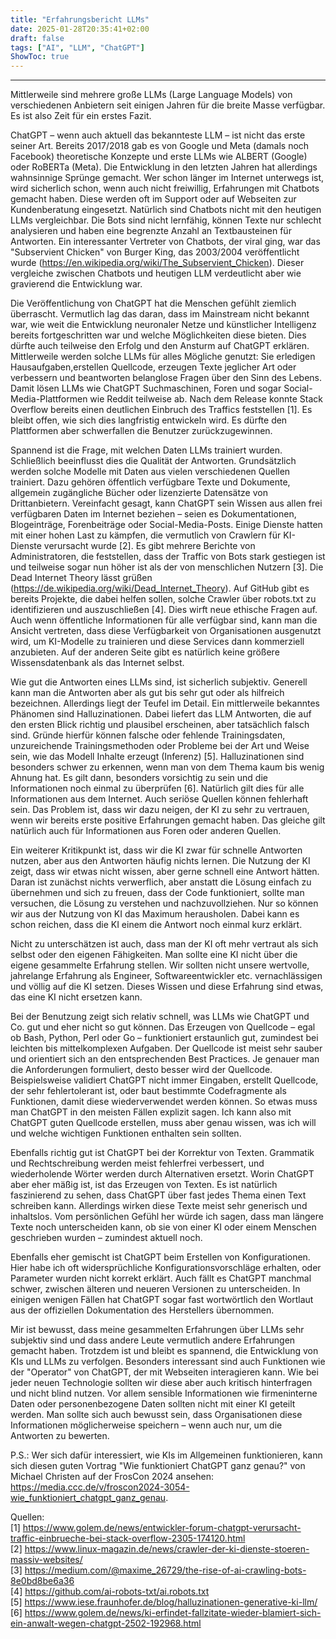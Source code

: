 ```yaml
---
title: "Erfahrungsbericht LLMs"
date: 2025-01-28T20:35:41+02:00
draft: false
tags: ["AI", "LLM", "ChatGPT"]
ShowToc: true
---
```


---
Mittlerweile sind mehrere große LLMs (Large Language Models) von verschiedenen Anbietern seit einigen Jahren für die breite Masse verfügbar. Es ist also Zeit für ein erstes Fazit.

ChatGPT – wenn auch aktuell das bekannteste LLM – ist nicht das erste seiner Art. Bereits 2017/2018 gab es von Google und Meta (damals noch Facebook) theoretische Konzepte und erste LLMs wie ALBERT (Google) oder RoBERTa (Meta). Die Entwicklung in den letzten Jahren hat allerdings wahnsinnige Sprünge gemacht. Wer schon länger im Internet unterwegs ist, wird sicherlich schon, wenn auch nicht freiwillig, Erfahrungen mit Chatbots gemacht haben. Diese werden oft im Support oder auf Webseiten zur Kundenberatung eingesetzt. Natürlich sind Chatbots nicht mit den heutigen LLMs vergleichbar. Die Bots sind nicht lernfähig, können Texte nur schlecht analysieren und haben eine begrenzte Anzahl an Textbausteinen für Antworten. Ein interessanter Vertreter von Chatbots, der viral ging, war das "Subservient Chicken" von Burger King, das 2003/2004 veröffentlicht wurde (https://en.wikipedia.org/wiki/The_Subservient_Chicken). Dieser vergleiche zwischen Chatbots und heutigen LLM verdeutlicht aber wie gravierend die Entwicklung war.

Die Veröffentlichung von ChatGPT hat die Menschen gefühlt ziemlich überrascht. Vermutlich lag das daran, dass im Mainstream nicht bekannt war, wie weit die Entwicklung neuronaler Netze und künstlicher Intelligenz bereits fortgeschritten war und welche Möglichkeiten diese bieten. Dies dürfte auch teilweise den Erfolg und den Ansturm auf ChatGPT erklären. Mittlerweile werden solche LLMs für alles Mögliche genutzt: Sie erledigen Hausaufgaben,erstellen Quellcode, erzeugen Texte jeglicher Art oder verbessern und beantworten belanglose Fragen über den Sinn des Lebens. Damit lösen LLMs wie ChatGPT Suchmaschinen, Foren und sogar Social-Media-Plattformen wie Reddit teilweise ab. Nach dem Release konnte Stack Overflow bereits einen deutlichen Einbruch des Traffics feststellen [1]. Es bleibt offen, wie sich dies langfristig entwickeln wird. Es dürfte den Plattformen aber schwerfallen die Benutzer zurückzugewinnen.

Spannend ist die Frage, mit welchen Daten LLMs trainiert wurden. Schließlich beeinflusst dies die Qualität der Antworten. Grundsätzlich werden solche Modelle mit Daten aus vielen verschiedenen Quellen trainiert. Dazu gehören öffentlich verfügbare Texte und Dokumente, allgemein zugängliche Bücher oder lizenzierte Datensätze von Drittanbietern. Vereinfacht gesagt, kann ChatGPT sein Wissen aus allen frei verfügbaren Daten im Internet beziehen – seien es Dokumentationen, Blogeinträge, Forenbeiträge oder Social-Media-Posts. Einige Dienste hatten mit einer hohen Last zu kämpfen, die vermutlich von Crawlern für KI-Dienste verursacht wurde [2]. Es gibt mehrere Berichte von Administratoren, die feststellen, dass der Traffic von Bots stark gestiegen ist und teilweise sogar nun höher ist als der von menschlichen Nutzern [3]. Die Dead Internet Theory lässt grüßen (https://de.wikipedia.org/wiki/Dead_Internet_Theory). Auf GitHub gibt es bereits Projekte, die dabei helfen sollen, solche Crawler über robots.txt zu identifizieren und auszuschließen [4]. Dies wirft neue ethische Fragen auf. Auch wenn öffentliche Informationen für alle verfügbar sind, kann man die Ansicht vertreten, dass diese Verfügbarkeit von Organisationen ausgenutzt wird, um KI-Modelle zu trainieren und diese Services dann kommerziell anzubieten. Auf der anderen Seite gibt es natürlich keine größere Wissensdatenbank als das Internet selbst.

Wie gut die Antworten eines LLMs sind, ist sicherlich subjektiv. Generell kann man die Antworten aber als gut bis sehr gut oder als hilfreich bezeichnen. Allerdings liegt der Teufel im Detail. Ein mittlerweile bekanntes Phänomen sind Halluzinationen. Dabei liefert das LLM Antworten, die auf den ersten Blick richtig und plausibel erscheinen, aber tatsächlich falsch sind. Gründe hierfür können falsche oder fehlende Trainingsdaten, unzureichende Trainingsmethoden oder Probleme bei der Art und Weise sein, wie das Modell Inhalte erzeugt (Inferenz) [5]. Halluzinationen sind besonders schwer zu erkennen, wenn man von dem Thema kaum bis wenig Ahnung hat. Es gilt dann, besonders vorsichtig zu sein und die Informationen noch einmal zu überprüfen [6]. Natürlich gilt dies für alle Informationen aus dem Internet. Auch seriöse Quellen können fehlerhaft sein. Das Problem ist, dass wir dazu neigen, der KI zu sehr zu vertrauen, wenn wir bereits erste positive Erfahrungen gemacht haben. Das gleiche gilt natürlich auch für Informationen aus Foren oder anderen Quellen.

Ein weiterer Kritikpunkt ist, dass wir die KI zwar für schnelle Antworten nutzen, aber aus den Antworten häufig nichts lernen. Die Nutzung der KI zeigt, dass wir etwas nicht wissen, aber gerne schnell eine Antwort hätten. Daran ist zunächst nichts verwerflich, aber anstatt die Lösung einfach zu übernehmen und sich zu freuen, dass der Code funktioniert, sollte man versuchen, die Lösung zu verstehen und nachzuvollziehen. Nur so können wir aus der Nutzung von KI das Maximum herausholen. Dabei kann es schon reichen, dass die KI einem die Antwort noch einmal kurz erklärt.

Nicht zu unterschätzen ist auch, dass man der KI oft mehr vertraut als sich selbst oder den eigenen Fähigkeiten. Man sollte eine KI nicht über die eigene gesammelte Erfahrung stellen. Wir sollten nicht unsere wertvolle, jahrelange Erfahrung als Engineer, Softwareentwickler etc. vernachlässigen und völlig auf die KI setzen. Dieses Wissen und diese Erfahrung sind etwas, das eine KI nicht ersetzen kann.

Bei der Benutzung zeigt sich relativ schnell, was LLMs wie ChatGPT und Co. gut und eher nicht so gut können. Das Erzeugen von Quellcode – egal ob Bash, Python, Perl oder Go – funktioniert erstaunlich gut, zumindest bei leichten bis mittelkomplexen Aufgaben. Der Quellcode ist meist sehr sauber und orientiert sich an den entsprechenden Best Practices. Je genauer man die Anforderungen formuliert, desto besser wird der Quellcode. Beispielsweise validiert ChatGPT nicht immer Eingaben, erstellt Quellcode, der sehr fehlertolerant ist, oder baut bestimmte Codefragmente als Funktionen, damit diese wiederverwendet werden können. So etwas muss man ChatGPT in den meisten Fällen explizit sagen. Ich kann also mit ChatGPT guten Quellcode erstellen, muss aber genau wissen, was ich will und welche wichtigen Funktionen enthalten sein sollten.

Ebenfalls richtig gut ist ChatGPT bei der Korrektur von Texten. Grammatik und Rechtschreibung werden meist fehlerfrei verbessert, und wiederholende Wörter werden durch Alternativen ersetzt. Worin ChatGPT aber eher mäßig ist, ist das Erzeugen von Texten. Es ist natürlich faszinierend zu sehen, dass ChatGPT über fast jedes Thema einen Text schreiben kann. Allerdings wirken diese Texte meist sehr generisch und inhaltslos. Vom persönlichen Gefühl her würde ich sagen, dass man längere Texte noch unterscheiden kann, ob sie von einer KI oder einem Menschen geschrieben wurden – zumindest aktuell noch.

Ebenfalls eher gemischt ist ChatGPT beim Erstellen von Konfigurationen. Hier habe ich oft widersprüchliche Konfigurationsvorschläge erhalten, oder Parameter wurden nicht korrekt erklärt. Auch fällt es ChatGPT manchmal schwer, zwischen älteren und neueren Versionen zu unterscheiden. In einigen wenigen Fällen hat ChatGPT sogar fast wortwörtlich den Wortlaut aus der offiziellen Dokumentation des Herstellers übernommen.

Mir ist bewusst, dass meine gesammelten Erfahrungen über LLMs sehr subjektiv sind und dass andere Leute vermutlich andere Erfahrungen gemacht haben. Trotzdem ist und bleibt es spannend, die Entwicklung von KIs und LLMs zu verfolgen. Besonders interessant sind auch Funktionen wie der "Operator" von ChatGPT, der mit Webseiten interagieren kann. Wie bei jeder neuen Technologie sollten wir diese aber auch kritisch hinterfragen und nicht blind nutzen. Vor allem sensible Informationen wie firmeninterne Daten oder personenbezogene Daten sollten nicht mit einer KI geteilt werden. Man sollte sich auch bewusst sein, dass Organisationen diese Informationen möglicherweise speichern – wenn auch nur, um die Antworten zu bewerten.

P.S.: Wer sich dafür interessiert, wie KIs im Allgemeinen funktionieren, kann sich diesen guten Vortrag "Wie funktioniert ChatGPT ganz genau?" von Michael Christen auf der FrosCon 2024 ansehen: https://media.ccc.de/v/froscon2024-3054-wie_funktioniert_chatgpt_ganz_genau.

Quellen:  
[1] https://www.golem.de/news/entwickler-forum-chatgpt-verursacht-traffic-einbrueche-bei-stack-overflow-2305-174120.html  
[2] https://www.linux-magazin.de/news/crawler-der-ki-dienste-stoeren-massiv-websites/  
[3] https://medium.com/@maxime_26729/the-rise-of-ai-crawling-bots-8e0bd8be6a36  
[4] https://github.com/ai-robots-txt/ai.robots.txt  
[5] https://www.iese.fraunhofer.de/blog/halluzinationen-generative-ki-llm/  
[6] https://www.golem.de/news/ki-erfindet-fallzitate-wieder-blamiert-sich-ein-anwalt-wegen-chatgpt-2502-192968.html
